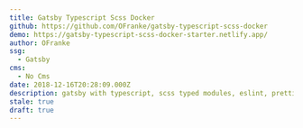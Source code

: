 ```yaml
---
title: Gatsby Typescript Scss Docker
github: https://github.com/OFranke/gatsby-typescript-scss-docker
demo: https://gatsby-typescript-scss-docker-starter.netlify.app/
author: OFranke
ssg:
  - Gatsby
cms:
  - No Cms
date: 2018-12-16T20:28:09.000Z
description: gatsby with typescript, scss typed modules, eslint, prettier & husky, docker
stale: true
draft: true
---
```


